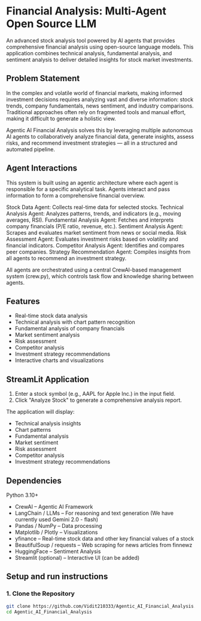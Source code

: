 # Financial Analysis: Multi-Agent Open Source LLM

An advanced stock analysis tool powered by AI agents that provides comprehensive financial analysis using open-source language models. This application combines technical analysis, fundamental analysis, and sentiment analysis to deliver detailed insights for stock market investments.

## Problem Statement 

In the complex and volatile world of financial markets, making informed investment decisions requires analyzing vast and diverse information: stock trends, company fundamentals, news sentiment, and industry comparisons. Traditional approaches often rely on fragmented tools and manual effort, making it difficult to generate a holistic view.

Agentic AI Financial Analysis solves this by leveraging multiple autonomous AI agents to collaboratively analyze financial data, generate insights, assess risks, and recommend investment strategies — all in a structured and automated pipeline.

## Agent Interactions 

This system is built using an agentic architecture where each agent is responsible for a specific analytical task. Agents interact and pass information to form a comprehensive financial overview.

Stock Data Agent: Collects real-time data for selected stocks.
Technical Analysis Agent: Analyzes patterns, trends, and indicators (e.g., moving averages, RSI).
Fundamental Analysis Agent: Fetches and interprets company financials (P/E ratio, revenue, etc.).
Sentiment Analysis Agent: Scrapes and evaluates market sentiment from news or social media.
Risk Assessment Agent: Evaluates investment risks based on volatility and financial indicators.
Competitor Analysis Agent: Identifies and compares peer companies.
Strategy Recommendation Agent: Compiles insights from all agents to recommend an investment strategy.

All agents are orchestrated using a central CrewAI-based management system (crew.py), which controls task flow and knowledge sharing between agents.

## Features

- Real-time stock data analysis
- Technical analysis with chart pattern recognition
- Fundamental analysis of company financials
- Market sentiment analysis
- Risk assessment
- Competitor analysis
- Investment strategy recommendations
- Interactive charts and visualizations

## StreamLit Application 

1. Enter a stock symbol (e.g., AAPL for Apple Inc.) in the input field.
2. Click "Analyze Stock" to generate a comprehensive analysis report.

The application will display:
- Technical analysis insights
- Chart patterns
- Fundamental analysis
- Market sentiment
- Risk assessment
- Competitor analysis
- Investment strategy recommendations

## Dependencies

Python 3.10+

- CrewAI – Agentic AI Framework
- LangChain / LLMs – For reasoning and text generation (We have currently used Gemini 2.0 - flash)
- Pandas / NumPy – Data processing
- Matplotlib / Plotly – Visualizations
- yfinance – Real-time stock data and other key financial values of a stock
- BeautifulSoup / requests – Web scraping for news articles from finnewz
- HuggingFace – Sentiment Analysis
- Streamlit (optional) – Interactive UI (can be added)


## Setup and run instructions 
### 1. Clone the Repository

```bash
git clone https://github.com/Vidit210333/Agentic_AI_Financial_Analysis.git
cd Agentic_AI_Financial_Analysis

